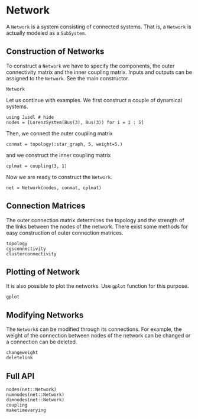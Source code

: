 # Network

A `Network` is a system consisting of connected systems. That is, a `Network` is actually modeled as a `SubSystem`.

## Construction of Networks
To construct a `Network` we have to specify the components, the outer connectivity matrix and the inner coupling matrix. Inputs and outputs can be assigned to the `Network`. See the main constructor.
```@docs 
Network
```
Let us continue with examples. We first construct a couple of dynamical systems.
```@repl network_ex 
using Jusdl # hide 
nodes = [LorenzSystem(Bus(3), Bus(3)) for i = 1 : 5]
```
Then, we connect the outer coupling matrix 
```@repl network_ex 
conmat = topology(:star_graph, 5, weight=5.)
```
and we construct the inner coupling matrix
```@repl network_ex 
cplmat = coupling(3, 1)
```
Now we are ready to construct the `Network`.
```@repl network_ex
net = Network(nodes, conmat, cplmat)
```

## Connection Matrices 
The outer connection matrix determines the topology and the strength of the links between the nodes of the network. There exist some methods for easy construction of outer connection matrices.
```@docs 
topology
cgsconnectivity
clusterconnectivity
```

## Plotting of Network 
It is also possible to plot the networks. Use `gplot` function for this purpose. 
```@docs 
gplot
```

## Modifying Networks 
The `Network`s can be modified through its connections. For example, the weight of the connection between nodes of the network can be changed or a connection can be deleted.
```@docs 
changeweight
deletelink
```

## Full API 
```@docs 
nodes(net::Network)
numnodes(net::Network)
dimnodes(net::Network)
coupling
maketimevarying
```